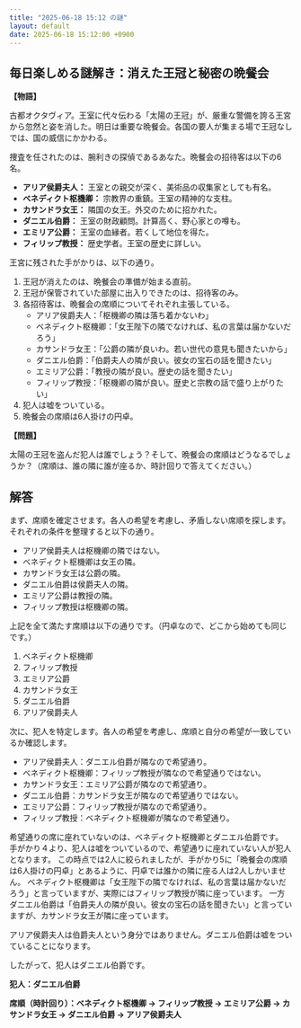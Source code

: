 ```yaml
---
title: "2025-06-18 15:12 の謎"
layout: default
date: 2025-06-18 15:12:00 +0900
---
```

## 毎日楽しめる謎解き：消えた王冠と秘密の晩餐会

**【物語】**

古都オクタヴィア。王室に代々伝わる「太陽の王冠」が、厳重な警備を誇る王宮から忽然と姿を消した。明日は重要な晩餐会。各国の要人が集まる場で王冠なしでは、国の威信にかかわる。

捜査を任されたのは、腕利きの探偵であるあなた。晩餐会の招待客は以下の6名。

*   **アリア侯爵夫人：** 王室との親交が深く、美術品の収集家としても有名。
*   **ベネディクト枢機卿：** 宗教界の重鎮。王室の精神的な支柱。
*   **カサンドラ女王：** 隣国の女王。外交のために招かれた。
*   **ダニエル伯爵：** 王室の財政顧問。計算高く、野心家との噂も。
*   **エミリア公爵：** 王室の血縁者。若くして地位を得た。
*   **フィリップ教授：** 歴史学者。王室の歴史に詳しい。

王宮に残された手がかりは、以下の通り。

1.  王冠が消えたのは、晩餐会の準備が始まる直前。
2.  王冠が保管されていた部屋に出入りできたのは、招待客のみ。
3.  各招待客は、晩餐会の席順についてそれぞれ主張している。
    *   アリア侯爵夫人：「枢機卿の隣は落ち着かないわ」
    *   ベネディクト枢機卿：「女王陛下の隣でなければ、私の言葉は届かないだろう」
    *   カサンドラ女王：「公爵の隣が良いわ。若い世代の意見も聞きたいから」
    *   ダニエル伯爵：「伯爵夫人の隣が良い。彼女の宝石の話を聞きたい」
    *   エミリア公爵：「教授の隣が良い。歴史の話を聞きたい」
    *   フィリップ教授：「枢機卿の隣が良い。歴史と宗教の話で盛り上がりたい」
4.  犯人は嘘をついている。
5.  晩餐会の席順は6人掛けの円卓。

**【問題】**

太陽の王冠を盗んだ犯人は誰でしょう？そして、晩餐会の席順はどうなるでしょうか？（席順は、誰の隣に誰が座るか、時計回りで答えてください。）

## 解答

まず、席順を確定させます。各人の希望を考慮し、矛盾しない席順を探します。
それぞれの条件を整理すると以下の通り。

*   アリア侯爵夫人は枢機卿の隣ではない。
*   ベネディクト枢機卿は女王の隣。
*   カサンドラ女王は公爵の隣。
*   ダニエル伯爵は侯爵夫人の隣。
*   エミリア公爵は教授の隣。
*   フィリップ教授は枢機卿の隣。

上記を全て満たす席順は以下の通りです。（円卓なので、どこから始めても同じです。）

1.  ベネディクト枢機卿
2.  フィリップ教授
3.  エミリア公爵
4.  カサンドラ女王
5.  ダニエル伯爵
6.  アリア侯爵夫人

次に、犯人を特定します。各人の希望を考慮し、席順と自分の希望が一致しているか確認します。

*   アリア侯爵夫人：ダニエル伯爵が隣なので希望通り。
*   ベネディクト枢機卿：フィリップ教授が隣なので希望通りではない。
*   カサンドラ女王：エミリア公爵が隣なので希望通り。
*   ダニエル伯爵：カサンドラ女王が隣なので希望通りではない。
*   エミリア公爵：フィリップ教授が隣なので希望通り。
*   フィリップ教授：ベネディクト枢機卿が隣なので希望通り。

希望通りの席に座れていないのは、ベネディクト枢機卿とダニエル伯爵です。
手がかり４より、犯人は嘘をついているので、希望通りに座れていない人が犯人となります。
この時点では2人に絞られましたが、手がかり5に「晩餐会の席順は6人掛けの円卓」とあるように、円卓では誰かの隣に座る人は2人しかいません。
ベネディクト枢機卿は「女王陛下の隣でなければ、私の言葉は届かないだろう」と言っていますが、実際にはフィリップ教授が隣に座っています。
一方ダニエル伯爵は「伯爵夫人の隣が良い。彼女の宝石の話を聞きたい」と言っていますが、カサンドラ女王が隣に座っています。

アリア侯爵夫人は伯爵夫人という身分ではありません。ダニエル伯爵は嘘をついていることになります。

したがって、犯人はダニエル伯爵です。

**犯人：ダニエル伯爵**

**席順（時計回り）：ベネディクト枢機卿 → フィリップ教授 → エミリア公爵 → カサンドラ女王 → ダニエル伯爵 → アリア侯爵夫人**
